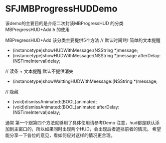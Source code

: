 # SFJMBProgressHUDDemo
该demo的主要目的是介绍二次封装MBProgressHUD 的分类 MBPregressHUD+Add.h 的使用

MBPregressHUD+Add 该分类主要提供5个方法
// 默认时间1秒 简单的文本提醒
+ (instancetype)showHUDWithMessage:(NSString *)message;
+ (instancetype)showHUDWithMessage:(NSString *)message afterDelay:(NSTimeInterval)delay;

// 读条 + 文本提醒 默认不提供消失
+ (instancetype)showWaittingHUDWithMeessage:(NSString *)message;

// 隐藏
- (void)dismissAnimated:(BOOL)animated;
- (void)dismissAnimated:(BOOL)animated afterDelay:(NSTimeInterval)delay;

通常 第一个跟第四个方法就够用了具体使用请参考Demo
注意，hud都是默认添加到主窗口的，所以如果同时出现两个HUD，会出现后者遮挡前者的情况。
希望能分享一下各位的意见，看如何应对这样的情况更合理。
